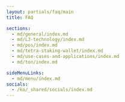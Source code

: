 ```yaml
---
layout: partials/faq/main
title: FAQ

sections:
  - md/general/index.md
  - md/L3-technology/index.md
  - md/pos/index.md
  - md/tetra-staking-wallet/index.md
  - md/use-cases-and-applications/index.md
  - md/ton/index.md

sideMenuLinks:
  - md/menu/index.md
socials:
  - /ko/_shared/socials/index.md
---
```

